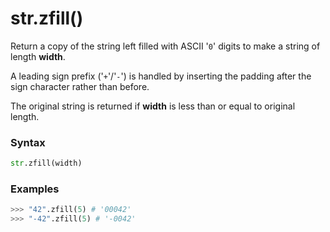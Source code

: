 # str.zfill()

Return a copy of the string left filled with ASCII '`0`' digits to make a string of length **width**.

A leading sign prefix ('`+`'/'`-`') is handled by inserting the padding after the sign character rather than before.

The original string is returned if **width** is less than or equal to original length.

### Syntax

```python
str.zfill(width)
```

### Examples

```python
>>> "42".zfill(5) # '00042'
>>> "-42".zfill(5) # '-0042'
```